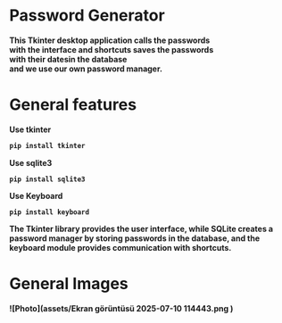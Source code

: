 # Password Generator

<b>This Tkinter desktop 
application calls the passwords   
with the interface and shortcuts saves the passwords   
with their datesin the database   
and we use our own   password manager.

# General features

Use tkinter
````bash
pip install tkinter
````
Use sqlite3
````
pip install sqlite3
````
Use Keyboard
````
pip install keyboard
````

The Tkinter library provides the user interface, while SQLite creates a password manager by storing passwords in the database, and the keyboard module provides communication with shortcuts.

# General Images

![Photo](assets/‎Ekran görüntüsü 2025-07-10 114443.png )
